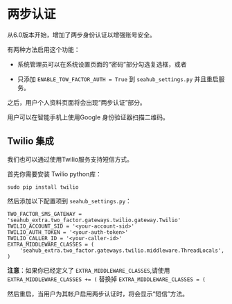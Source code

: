 # 两步认证

从6.0版本开始，增加了两步身份认证以增强账号安全。

有两种方法启用这个功能：

* 系统管理员可以在系统设置页面的“密码”部分勾选复选框，或者

* 只添加 `ENABLE_TOW_FACTOR_AUTH = True` 到 `seahub_settings.py` 并且重启服务。

之后，用户个人资料页面将会出现“两步认证”部分。

用户可以在智能手机上使用Google 身份验证器扫描二维码。

## Twilio 集成

我们也可以通过使用Twilio服务支持短信方式。

首先你需要安装 Twilio python库：

```
sudo pip install twilio
```

然后添加以下配置项到 `seahub_settings.py`：

```
TWO_FACTOR_SMS_GATEWAY = 'seahub_extra.two_factor.gateways.twilio.gateway.Twilio'
TWILIO_ACCOUNT_SID = '<your-account-sid>'
TWILIO_AUTH_TOKEN = '<your-auth-token>'
TWILIO_CALLER_ID = '<your-caller-id>'
EXTRA_MIDDLEWARE_CLASSES = (
    'seahub_extra.two_factor.gateways.twilio.middleware.ThreadLocals',
)
```

**注意**：如果你已经定义了 `EXTRA_MIDDLEWARE_CLASSES`,请使用 `EXTRA_MIDDLEWARE_CLASSES += (` 替换掉 `EXTRA_MIDDLEWARE_CLASSES = (` 

然后重启，当用户为其帐户启用两步认证时，将会显示“短信”方法。
